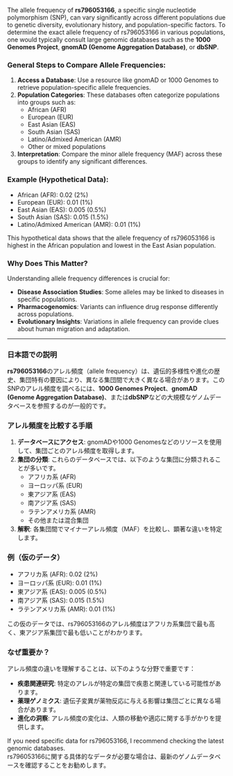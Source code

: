 The allele frequency of **rs796053166**, a specific single nucleotide polymorphism (SNP), can vary significantly across different populations due to genetic diversity, evolutionary history, and population-specific factors. To determine the exact allele frequency of rs796053166 in various populations, one would typically consult large genomic databases such as the **1000 Genomes Project**, **gnomAD (Genome Aggregation Database)**, or **dbSNP**.

### General Steps to Compare Allele Frequencies:
1. **Access a Database**: Use a resource like gnomAD or 1000 Genomes to retrieve population-specific allele frequencies.
2. **Population Categories**: These databases often categorize populations into groups such as:
   - African (AFR)
   - European (EUR)
   - East Asian (EAS)
   - South Asian (SAS)
   - Latino/Admixed American (AMR)
   - Other or mixed populations
3. **Interpretation**: Compare the minor allele frequency (MAF) across these groups to identify any significant differences.

### Example (Hypothetical Data):
- African (AFR): 0.02 (2%)
- European (EUR): 0.01 (1%)
- East Asian (EAS): 0.005 (0.5%)
- South Asian (SAS): 0.015 (1.5%)
- Latino/Admixed American (AMR): 0.01 (1%)

This hypothetical data shows that the allele frequency of rs796053166 is highest in the African population and lowest in the East Asian population.

### Why Does This Matter?
Understanding allele frequency differences is crucial for:
- **Disease Association Studies**: Some alleles may be linked to diseases in specific populations.
- **Pharmacogenomics**: Variants can influence drug response differently across populations.
- **Evolutionary Insights**: Variations in allele frequency can provide clues about human migration and adaptation.

---

### 日本語での説明
**rs796053166**のアレル頻度（allele frequency）は、遺伝的多様性や進化の歴史、集団特有の要因により、異なる集団間で大きく異なる場合があります。このSNPのアレル頻度を調べるには、**1000 Genomes Project**、**gnomAD (Genome Aggregation Database)**、または**dbSNP**などの大規模なゲノムデータベースを参照するのが一般的です。

### アレル頻度を比較する手順
1. **データベースにアクセス**: gnomADや1000 Genomesなどのリソースを使用して、集団ごとのアレル頻度を取得します。
2. **集団の分類**: これらのデータベースでは、以下のような集団に分類されることが多いです。
   - アフリカ系 (AFR)
   - ヨーロッパ系 (EUR)
   - 東アジア系 (EAS)
   - 南アジア系 (SAS)
   - ラテンアメリカ系 (AMR)
   - その他または混合集団
3. **解釈**: 各集団間でマイナーアレル頻度（MAF）を比較し、顕著な違いを特定します。

### 例（仮のデータ）
- アフリカ系 (AFR): 0.02 (2%)
- ヨーロッパ系 (EUR): 0.01 (1%)
- 東アジア系 (EAS): 0.005 (0.5%)
- 南アジア系 (SAS): 0.015 (1.5%)
- ラテンアメリカ系 (AMR): 0.01 (1%)

この仮のデータでは、rs796053166のアレル頻度はアフリカ系集団で最も高く、東アジア系集団で最も低いことがわかります。

### なぜ重要か？
アレル頻度の違いを理解することは、以下のような分野で重要です：
- **疾患関連研究**: 特定のアレルが特定の集団で疾患と関連している可能性があります。
- **薬理ゲノミクス**: 遺伝子変異が薬物反応に与える影響は集団ごとに異なる場合があります。
- **進化の洞察**: アレル頻度の変化は、人類の移動や適応に関する手がかりを提供します。

If you need specific data for rs796053166, I recommend checking the latest genomic databases.  
rs796053166に関する具体的なデータが必要な場合は、最新のゲノムデータベースを確認することをお勧めします。